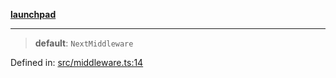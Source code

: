 [**launchpad**](index.md)

***

> **default**: `NextMiddleware`

Defined in: [src/middleware.ts:14](https://github.com/victorbratov/launchpad/blob/2fb5c03d3b8a4ead86d4ea12df9db7edc90ac88e/src/middleware.ts#L14)
